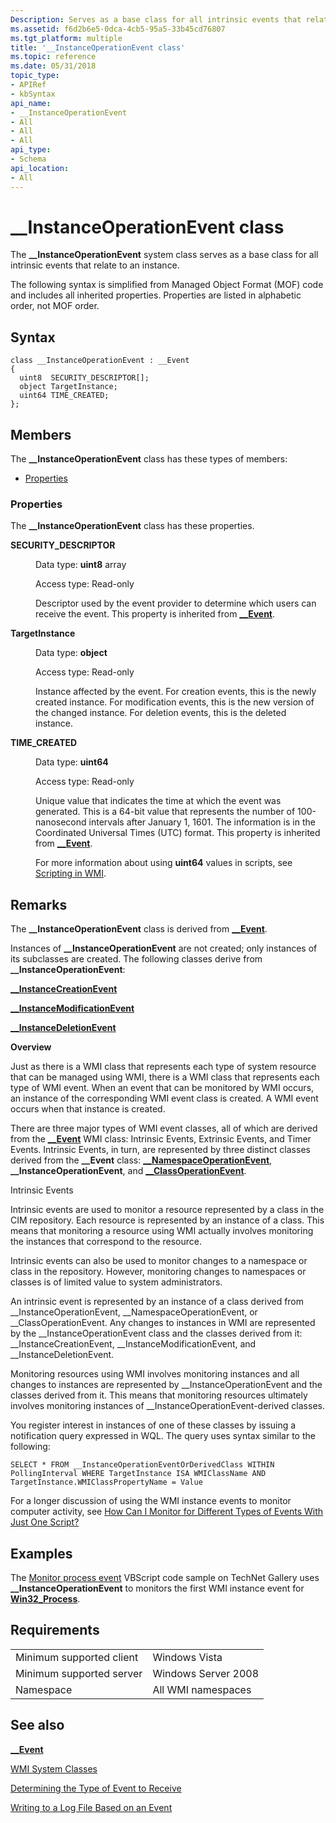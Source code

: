 ```yaml
---
Description: Serves as a base class for all intrinsic events that relate to an instance.
ms.assetid: f6d2b6e5-0dca-4cb5-95a5-33b45cd76807
ms.tgt_platform: multiple
title: '__InstanceOperationEvent class'
ms.topic: reference
ms.date: 05/31/2018
topic_type: 
- APIRef
- kbSyntax
api_name: 
- __InstanceOperationEvent
- All
- All
- All
api_type: 
- Schema
api_location: 
- All
---
```


# \_\_InstanceOperationEvent class

The **\_\_InstanceOperationEvent** system class serves as a base class for all intrinsic events that relate to an instance.

The following syntax is simplified from Managed Object Format (MOF) code and includes all inherited properties. Properties are listed in alphabetic order, not MOF order.

## Syntax

``` syntax
class __InstanceOperationEvent : __Event
{
  uint8  SECURITY_DESCRIPTOR[];
  object TargetInstance;
  uint64 TIME_CREATED;
};
```

## Members

The **\_\_InstanceOperationEvent** class has these types of members:

-   [Properties](#properties)

### Properties

The **\_\_InstanceOperationEvent** class has these properties.

<dl> <dt>

**SECURITY\_DESCRIPTOR**
</dt> <dd> <dl> <dt>

Data type: **uint8** array
</dt> <dt>

Access type: Read-only
</dt> </dl>

Descriptor used by the event provider to determine which users can receive the event. This property is inherited from [**\_\_Event**](--event.md).

</dd> <dt>

**TargetInstance**
</dt> <dd> <dl> <dt>

Data type: **object**
</dt> <dt>

Access type: Read-only
</dt> </dl>

Instance affected by the event. For creation events, this is the newly created instance. For modification events, this is the new version of the changed instance. For deletion events, this is the deleted instance.

</dd> <dt>

**TIME\_CREATED**
</dt> <dd> <dl> <dt>

Data type: **uint64**
</dt> <dt>

Access type: Read-only
</dt> </dl>

Unique value that indicates the time at which the event was generated. This is a 64-bit value that represents the number of 100-nanosecond intervals after January 1, 1601. The information is in the Coordinated Universal Times (UTC) format. This property is inherited from [**\_\_Event**](--event.md).

For more information about using **uint64** values in scripts, see [Scripting in WMI](https://docs.microsoft.com/windows/desktop/WmiSdk/creating-a-wmi-script).

</dd> </dl>

## Remarks

The **\_\_InstanceOperationEvent** class is derived from [**\_\_Event**](--event.md).

Instances of **\_\_InstanceOperationEvent** are not created; only instances of its subclasses are created. The following classes derive from **\_\_InstanceOperationEvent**:

[**\_\_InstanceCreationEvent**](--instancecreationevent.md)

[**\_\_InstanceModificationEvent**](--instancemodificationevent.md)

[**\_\_InstanceDeletionEvent**](--instancedeletionevent.md)

**Overview**

Just as there is a WMI class that represents each type of system resource that can be managed using WMI, there is a WMI class that represents each type of WMI event. When an event that can be monitored by WMI occurs, an instance of the corresponding WMI event class is created. A WMI event occurs when that instance is created.

There are three major types of WMI event classes, all of which are derived from the [**\_\_Event**](--event.md) WMI class: Intrinsic Events, Extrinsic Events, and Timer Events. Intrinsic Events, in turn, are represented by three distinct classes derived from the **\_\_Event** class: [**\_\_NamespaceOperationEvent**](--namespaceoperationevent.md), **\_\_InstanceOperationEvent**, and [**\_\_ClassOperationEvent**](--classoperationevent.md).

Intrinsic Events

Intrinsic events are used to monitor a resource represented by a class in the CIM repository. Each resource is represented by an instance of a class. This means that monitoring a resource using WMI actually involves monitoring the instances that correspond to the resource.

Intrinsic events can also be used to monitor changes to a namespace or class in the repository. However, monitoring changes to namespaces or classes is of limited value to system administrators.

An intrinsic event is represented by an instance of a class derived from \_\_InstanceOperationEvent, \_\_NamespaceOperationEvent, or \_\_ClassOperationEvent. Any changes to instances in WMI are represented by the \_\_InstanceOperationEvent class and the classes derived from it: \_\_InstanceCreationEvent, \_\_InstanceModificationEvent, and \_\_InstanceDeletionEvent.

Monitoring resources using WMI involves monitoring instances and all changes to instances are represented by \_\_InstanceOperationEvent and the classes derived from it. This means that monitoring resources ultimately involves monitoring instances of \_\_InstanceOperationEvent-derived classes.

You register interest in instances of one of these classes by issuing a notification query expressed in WQL. The query uses syntax similar to the following:

`SELECT * FROM __InstanceOperationEventOrDerivedClass WITHIN PollingInterval WHERE TargetInstance ISA WMIClassName AND TargetInstance.WMIClassPropertyName = Value`

For a longer discussion of using the WMI instance events to monitor computer activity, see [How Can I Monitor for Different Types of Events With Just One Script?](https://blogs.technet.com/b/heyscriptingguy/archive/2005/04/04/how-can-i-monitor-for-different-types-of-events-with-just-one-script.aspx)

## Examples

The [Monitor process event](https://Gallery.TechNet.Microsoft.Com/94c7dc4c-813a-411d-aa3f-f98982cd2a2f) VBScript code sample on TechNet Gallery uses **\_\_InstanceOperationEvent** to monitors the first WMI instance event for [**Win32\_Process**](https://docs.microsoft.com/windows/desktop/CIMWin32Prov/win32-process).

## Requirements



|                                     |                                |
|-------------------------------------|--------------------------------|
| Minimum supported client<br/> | Windows Vista<br/>       |
| Minimum supported server<br/> | Windows Server 2008<br/> |
| Namespace<br/>                | All WMI namespaces<br/>  |



## See also

<dl> <dt>

[**\_\_Event**](https://docs.microsoft.com/windows/desktop/WmiSdk/--event)
</dt> <dt>

[WMI System Classes](wmi-system-classes.md)
</dt> <dt>

[Determining the Type of Event to Receive](determining-the-type-of-event-to-receive.md)
</dt> <dt>

[Writing to a Log File Based on an Event](writing-to-a-log-file-based-on-an-event.md)
</dt> </dl>

 

 




